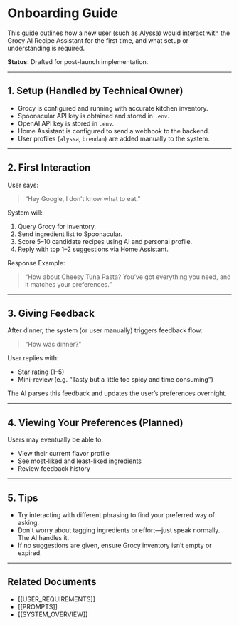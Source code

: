 
# Onboarding Guide

This guide outlines how a new user (such as Alyssa) would interact with the Grocy AI Recipe Assistant for the first time, and what setup or understanding is required.

**Status**: Drafted for post-launch implementation.

---

## 1. Setup (Handled by Technical Owner)

- Grocy is configured and running with accurate kitchen inventory.
- Spoonacular API key is obtained and stored in `.env`.
- OpenAI API key is stored in `.env`.
- Home Assistant is configured to send a webhook to the backend.
- User profiles (`alyssa`, `brendan`) are added manually to the system.

---

## 2. First Interaction

User says:
> “Hey Google, I don’t know what to eat.”

System will:

1. Query Grocy for inventory.
2. Send ingredient list to Spoonacular.
3. Score 5–10 candidate recipes using AI and personal profile.
4. Reply with top 1–2 suggestions via Home Assistant.

Response Example:
> “How about Cheesy Tuna Pasta? You’ve got everything you need, and it matches your preferences.”

---

## 3. Giving Feedback

After dinner, the system (or user manually) triggers feedback flow:

> “How was dinner?”

User replies with:
- Star rating (1–5)
- Mini-review (e.g. “Tasty but a little too spicy and time consuming”)

The AI parses this feedback and updates the user’s preferences overnight.

---

## 4. Viewing Your Preferences (Planned)

Users may eventually be able to:
- View their current flavor profile
- See most-liked and least-liked ingredients
- Review feedback history

---

## 5. Tips

- Try interacting with different phrasing to find your preferred way of asking.
- Don't worry about tagging ingredients or effort—just speak normally. The AI handles it.
- If no suggestions are given, ensure Grocy inventory isn’t empty or expired.

---

## Related Documents

- [[USER_REQUIREMENTS]]
- [[PROMPTS]]
- [[SYSTEM_OVERVIEW]]
